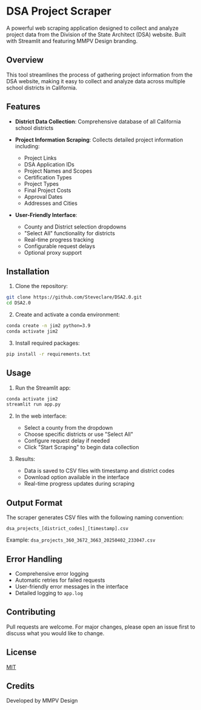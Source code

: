 # DSA Project Scraper

A powerful web scraping application designed to collect and analyze project data from the Division of the State Architect (DSA) website. Built with Streamlit and featuring MMPV Design branding.

## Overview

This tool streamlines the process of gathering project information from the DSA website, making it easy to collect and analyze data across multiple school districts in California.

## Features

- **District Data Collection**: Comprehensive database of all California school districts
- **Project Information Scraping**: Collects detailed project information including:
  - Project Links
  - DSA Application IDs
  - Project Names and Scopes
  - Certification Types
  - Project Types
  - Final Project Costs
  - Approval Dates
  - Addresses and Cities

- **User-Friendly Interface**:
  - County and District selection dropdowns
  - "Select All" functionality for districts
  - Real-time progress tracking
  - Configurable request delays
  - Optional proxy support

## Installation

1. Clone the repository:
```bash
git clone https://github.com/Steveclare/DSA2.0.git
cd DSA2.0
```

2. Create and activate a conda environment:
```bash
conda create -n jim2 python=3.9
conda activate jim2
```

3. Install required packages:
```bash
pip install -r requirements.txt
```

## Usage

1. Run the Streamlit app:
```bash
conda activate jim2
streamlit run app.py
```

2. In the web interface:
   - Select a county from the dropdown
   - Choose specific districts or use "Select All"
   - Configure request delay if needed
   - Click "Start Scraping" to begin data collection

3. Results:
   - Data is saved to CSV files with timestamp and district codes
   - Download option available in the interface
   - Real-time progress updates during scraping

## Output Format

The scraper generates CSV files with the following naming convention:
```
dsa_projects_[district_codes]_[timestamp].csv
```

Example: `dsa_projects_360_3672_3663_20250402_233047.csv`

## Error Handling

- Comprehensive error logging
- Automatic retries for failed requests
- User-friendly error messages in the interface
- Detailed logging to `app.log`

## Contributing

Pull requests are welcome. For major changes, please open an issue first to discuss what you would like to change.

## License

[MIT](LICENSE)

## Credits

Developed by MMPV Design 